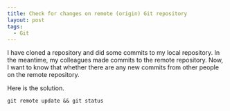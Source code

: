 ```yaml
---
title: Check for changes on remote (origin) Git repository
layout: post
tags:
  - Git
---
```


I have cloned a repository and did some commits to my local repository. In the meantime, my colleagues made commits to the remote repository. Now, I want to know that whether there are any new commits from other people on the remote repository.

Here is the solution.

    git remote update && git status
